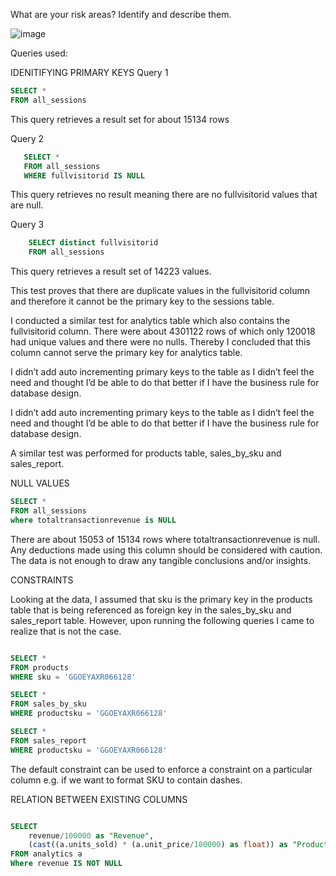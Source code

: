 What are your risk areas? Identify and describe them.

![image](https://github.com/Zarmeena667/SQL-Project1-LHL/assets/145514413/8fe89ca1-a1d6-4da3-875f-7f82084f0b44)

Queries used:


IDENITIFYING PRIMARY KEYS
Query 1 
```sql
SELECT * 
FROM all_sessions
```
This query retrieves a result set for about 15134 rows

Query 2

``` sql
   SELECT * 
   FROM all_sessions 
   WHERE fullvisitorid IS NULL
```
This query retrieves no result meaning there are no fullvisitorid values that are null.

Query 3

```sql
    SELECT distinct fullvisitorid
    FROM all_sessions
```
This query retrieves a result set of 14223 values. 


This test proves that there are duplicate values in the fullvisitorid column and therefore it cannot be the primary key to the sessions table. 

I conducted a similar test for analytics table which also contains the fullvisitorid column. There were about 4301122 rows of which only 120018 had unique values and there were no nulls. Thereby I concluded that this column cannot serve the primary key for analytics table. 

I didn’t add auto incrementing primary keys to the table as I didn’t feel the need and thought I’d be able to do that better if I have the business rule for database design. 

I didn’t add auto incrementing primary keys to the table as I didn’t feel the need and thought I’d be able to do that better if I have the business rule for database design.

A similar test was performed for products table, sales_by_sku and sales_report.





NULL VALUES

```sql
SELECT * 
FROM all_sessions
where totaltransactionrevenue is NULL
```

There are about 15053 of 15134 rows where totaltransactionrevenue is null. Any deductions made using this column should be considered with caution. The data is not enough to draw any tangible conclusions and/or insights. 

CONSTRAINTS

Looking at the data, I assumed that sku is the primary key in the products table that is being referenced as foreign key in the sales_by_sku and sales_report table. However, upon running the following queries I came to realize that is not the case.

```sql

SELECT * 
FROM products
WHERE sku = 'GGOEYAXR066128'

SELECT * 
FROM sales_by_sku
WHERE productsku = 'GGOEYAXR066128'

SELECT * 
FROM sales_report
WHERE productsku = 'GGOEYAXR066128'
```

The default constraint can be used to enforce a constraint on a particular column e.g. if we want to format SKU to contain dashes. 

RELATION BETWEEN EXISTING COLUMNS

```sql

SELECT
    revenue/100000 as "Revenue", 
    (cast((a.units_sold) * (a.unit_price/100000) as float)) as "ProductPrice"
FROM analytics a
Where revenue IS NOT NULL

```


